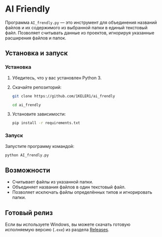 # AI Friendly

Программа `AI_frendly.py` — это инструмент для объединения названий файлов и их содержимого из выбранной папки в единый текстовый файл. Позволяет считывать данные из проектов, игнорируя указанные расширения файлов и папок.

## Установка и запуск

### Установка
1. Убедитесь, что у вас установлен Python 3.
2. Скачайте репозиторий:
   ```sh
   git clone https://github.com/1KELER1/ai_frendly
   ```
   ```sh
   cd ai_frendly
   ```

3. Установите зависимости:
   ```sh
   pip install -r requirements.txt
   ```

### Запуск
Запустите программу командой:
   ```sh
   python AI_frendly.py
   ```

## Возможности
- Считывает файлы из указанной папки.
- Объединяет названия файлов в один текстовый файл.
- Позволяет исключать файлы определённых типов и игнорировать папки.

## Готовый релиз
Если вы используете Windows, вы можете скачать готовую исполняемую версию (`.exe`) из раздела [Releases](https://github.com/1KELER1/ai_frendly/releases/tag/ai_frendly).


